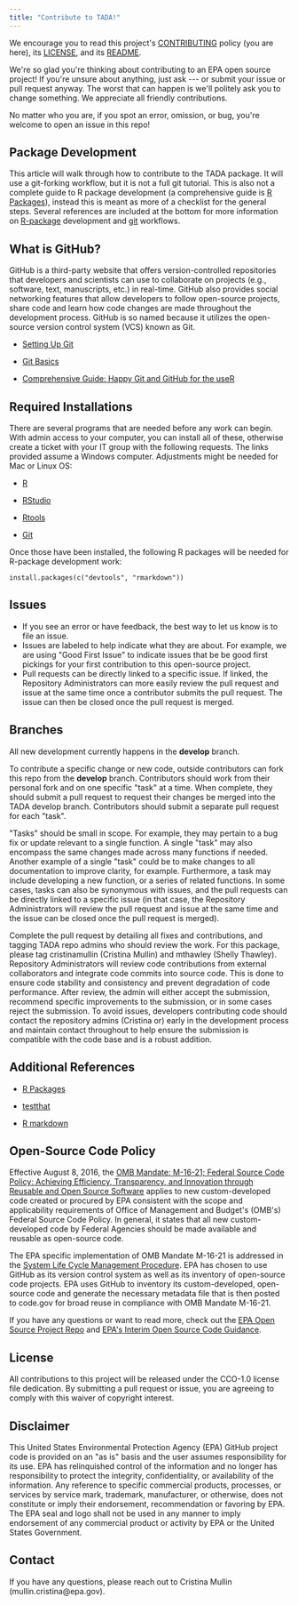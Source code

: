 ```yaml
---
title: "Contribute to TADA!"
---
```


We encourage you to read this project's [CONTRIBUTING](https://github.com/USEPA/TADA/blob/develop/CONTRIBUTING.md) policy (you are here), its [LICENSE](https://github.com/USEPA/TADA/blob/develop/LICENSE.md), and its [README](https://github.com/USEPA/TADA/blob/develop/readme.md).

We're so glad you're thinking about contributing to an EPA open source project! If you're unsure about anything, just ask --- or submit your issue or pull request anyway. The worst that can happen is we'll politely ask you to change something. We appreciate all friendly contributions.

No matter who you are, if you spot an error, omission, or bug, you're welcome to open an issue in this repo!

## Package Development

This article will walk through how to contribute to the TADA package. It will use a git-forking workflow, but it is not a full git tutorial. This is also not a complete guide to R package development (a comprehensive guide is [R Packages](https://r-pkgs.org/)), instead this is meant as more of a checklist for the general steps. Several references are included at the bottom for more information on [R-package](https://r-pkgs.org/) development and [git](https://happygitwithr.com/) workflows.

## What is GitHub?

GitHub is a third-party website that offers version-controlled repositories that developers and scientists can use to collaborate on projects (e.g., software, text, manuscripts, etc.) in real-time. GitHub also provides social networking features that allow developers to follow open-source projects, share code and learn how code changes are made throughout the development process. GitHub is so named because it utilizes the open-source version control system (VCS) known as Git.

-   [Setting Up Git](https://help.github.com/articles/set-up-git/)

-   [Git Basics](http://git-scm.com/book/ch1-3.html)

-   [Comprehensive Guide: Happy Git and GitHub for the useR](https://happygitwithr.com/ "Great and comprehensive guide for Git with an R flair")

## Required Installations

There are several programs that are needed before any work can begin. With admin access to your computer, you can install all of these, otherwise create a ticket with your IT group with the following requests. The links provided assume a Windows computer. Adjustments might be needed for Mac or Linux OS:

-   [R](https://cran.r-project.org/bin/windows/base/)

-   [RStudio](https://www.rstudio.com/products/rstudio/download/)

-   [Rtools](https://cran.r-project.org/bin/windows/Rtools/)

-   [Git](https://git-scm.com/downloads)

Once those have been installed, the following R packages will be needed for R-package development work:

    install.packages(c("devtools", "rmarkdown"))

## Issues

-   If you see an error or have feedback, the best way to let us know is to file an issue.
-   Issues are labeled to help indicate what they are about. For example, we are using "Good First Issue" to indicate issues that be be good first pickings for your first contribution to this open-source project.
-   Pull requests can be directly linked to a specific issue. If linked, the Repository Administrators can more easily review the pull request and issue at the same time once a contributor submits the pull request. The issue can then be closed once the pull request is merged.

## Branches

All new development currently happens in the **develop** branch.

To contribute a specific change or new code, outside contributors can fork this repo from the **develop** branch. Contributors should work from their personal fork and on one specific "task" at a time. When complete, they should submit a pull request to request their changes be merged into the TADA develop branch. Contributors should submit a separate pull request for each "task".

"Tasks" should be small in scope. For example, they may pertain to a bug fix or update relevant to a single function. A single "task" may also encompass the same changes made across many functions if needed. Another example of a single "task" could be to make changes to all documentation to improve clarity, for example. Furthermore, a task may include developing a new function, or a series of related functions. In some cases, tasks can also be synonymous with issues, and the pull requests can be directly linked to a specific issue (in that case, the Repository Administrators will review the pull request and issue at the same time and the issue can be closed once the pull request is merged).

Complete the pull request by detailing all fixes and contributions, and tagging TADA repo admins who should review the work. For this package, please tag cristinamullin (Cristina Mullin) and mthawley (Shelly Thawley). Repository Administrators will review code contributions from external collaborators and integrate code commits into source code. This is done to ensure code stability and consistency and prevent degradation of code performance. After review, the admin will either accept the submission, recommend specific improvements to the submission, or in some cases reject the submission. To avoid issues, developers contributing code should contact the repository admins (Cristina or) early in the development process and maintain contact throughout to help ensure the submission is compatible with the code base and is a robust addition.

## Additional References

-   [R Packages](https://r-pkgs.org/)

-   [testthat](https://testthat.r-lib.org/)

-   [R markdown](https://r4ds.had.co.nz/r-markdown.html)

## Open-Source Code Policy

Effective August 8, 2016, the [OMB Mandate: M-16-21; Federal Source Code Policy: Achieving Efficiency, Transparency, and Innovation through Reusable and Open Source Software](https://sourcecode.cio.gov/) applies to new custom-developed code created or procured by EPA consistent with the scope and applicability requirements of Office of Management and Budget's (OMB's) Federal Source Code Policy. In general, it states that all new custom-developed code by Federal Agencies should be made available and reusable as open-source code.

The EPA specific implementation of OMB Mandate M-16-21 is addressed in the [System Life Cycle Management Procedure](https://www.epa.gov/irmpoli8/policy-procedures-and-guidance-system-life-cycle-management-slcm). EPA has chosen to use GitHub as its version control system as well as its inventory of open-source code projects. EPA uses GitHub to inventory its custom-developed, open-source code and generate the necessary metadata file that is then posted to code.gov for broad reuse in compliance with OMB Mandate M-16-21.

If you have any questions or want to read more, check out the [EPA Open Source Project Repo](https://github.com/USEPA/open-source-projects) and [EPA's Interim Open Source Code Guidance](https://developer.epa.gov/guide/open-source-code/).

## License

All contributions to this project will be released under the CCO-1.0 license file dedication. By submitting a pull request or issue, you are agreeing to comply with this waiver of copyright interest.

## Disclaimer

This United States Environmental Protection Agency (EPA) GitHub project code is provided on an "as is" basis and the user assumes responsibility for its use. EPA has relinquished control of the information and no longer has responsibility to protect the integrity, confidentiality, or availability of the information. Any reference to specific commercial products, processes, or services by service mark, trademark, manufacturer, or otherwise, does not constitute or imply their endorsement, recommendation or favoring by EPA. The EPA seal and logo shall not be used in any manner to imply endorsement of any commercial product or activity by EPA or the United States Government.

## Contact

If you have any questions, please reach out to Cristina Mullin (mullin.cristina\@epa.gov).
